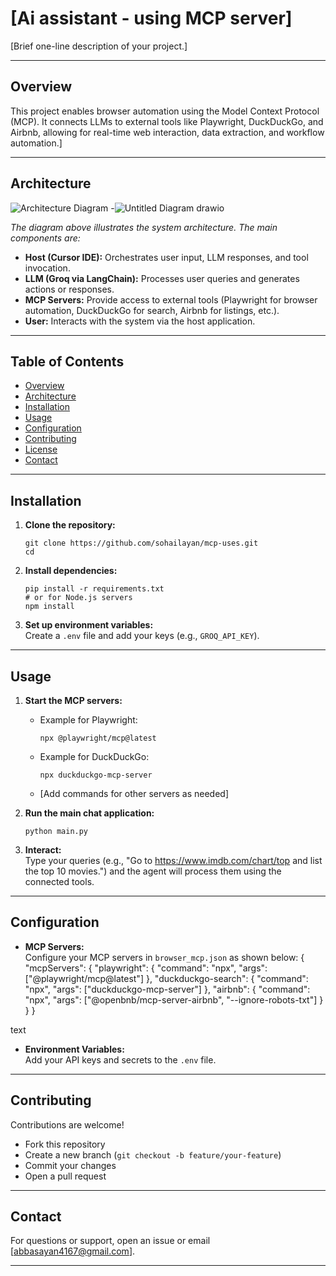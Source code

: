 # [Ai assistant - using MCP server]

[Brief one-line description of your project.]

---

## Overview


This project enables browser automation using the Model Context Protocol (MCP). It connects LLMs to external tools like Playwright, DuckDuckGo, and Airbnb, allowing for real-time web interaction, data extraction, and workflow automation.]

---

## Architecture

![Architecture Diagram](architecture-diagram.png)  -![Untitled Diagram drawio](https://github.com/user-attachments/assets/06ebca27-8a0f-4d96-8ff7-812a8d95381e)

_The diagram above illustrates the system architecture. The main components are:_
- **Host (Cursor IDE):** Orchestrates user input, LLM responses, and tool invocation.
- **LLM (Groq via LangChain):** Processes user queries and generates actions or responses.
- **MCP Servers:** Provide access to external tools (Playwright for browser automation, DuckDuckGo for search, Airbnb for listings, etc.).
- **User:** Interacts with the system via the host application.

---

## Table of Contents

- [Overview](#overview)
- [Architecture](#architecture)
- [Installation](#installation)
- [Usage](#usage)
- [Configuration](#configuration)
- [Contributing](#contributing)
- [License](#license)
- [Contact](#contact)

---

## Installation

1. **Clone the repository:**
    ```
    git clone https://github.com/sohailayan/mcp-uses.git
    cd 
    ```

2. **Install dependencies:**
    ```
    pip install -r requirements.txt
    # or for Node.js servers
    npm install
    ```

3. **Set up environment variables:**  
   Create a `.env` file and add your keys (e.g., `GROQ_API_KEY`).

---

## Usage

1. **Start the MCP servers:**
    - Example for Playwright:
      ```
      npx @playwright/mcp@latest
      ```
    - Example for DuckDuckGo:
      ```
      npx duckduckgo-mcp-server
      ```
    - [Add commands for other servers as needed]

2. **Run the main chat application:**
    ```
    python main.py
    ```

3. **Interact:**  
   Type your queries (e.g., "Go to https://www.imdb.com/chart/top and list the top 10 movies.") and the agent will process them using the connected tools.

---

## Configuration

- **MCP Servers:**  
  Configure your MCP servers in `browser_mcp.json` as shown below:
{
"mcpServers": {
"playwright": {
"command": "npx",
"args": ["@playwright/mcp@latest"]
},
"duckduckgo-search": {
"command": "npx",
"args": ["duckduckgo-mcp-server"]
},
"airbnb": {
"command": "npx",
"args": ["@openbnb/mcp-server-airbnb", "--ignore-robots-txt"]
}
}
}

text

- **Environment Variables:**  
Add your API keys and secrets to the `.env` file.

---

## Contributing

Contributions are welcome!  
- Fork this repository
- Create a new branch (`git checkout -b feature/your-feature`)
- Commit your changes
- Open a pull request

---


## Contact

For questions or support, open an issue or email [abbasayan4167@gmail.com].

---
